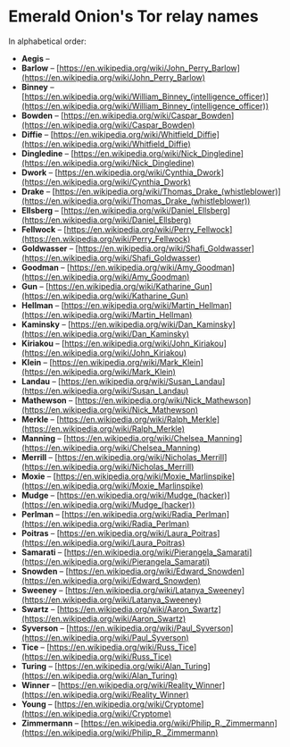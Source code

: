 # Emerald Onion's Tor relay names

In alphabetical order:

- **Aegis** – 
- **Barlow** – [https://en.wikipedia.org/wiki/John_Perry_Barlow](https://en.wikipedia.org/wiki/John_Perry_Barlow)  
- **Binney** – [https://en.wikipedia.org/wiki/William_Binney_(intelligence_officer)](https://en.wikipedia.org/wiki/William_Binney_(intelligence_officer))
- **Bowden** – [https://en.wikipedia.org/wiki/Caspar_Bowden](https://en.wikipedia.org/wiki/Caspar_Bowden)  
- **Diffie** – [https://en.wikipedia.org/wiki/Whitfield_Diffie](https://en.wikipedia.org/wiki/Whitfield_Diffie)  
- **Dingledine** – [https://en.wikipedia.org/wiki/Nick_Dingledine](https://en.wikipedia.org/wiki/Nick_Dingledine)  
- **Dwork** – [https://en.wikipedia.org/wiki/Cynthia_Dwork](https://en.wikipedia.org/wiki/Cynthia_Dwork)  
- **Drake** – [https://en.wikipedia.org/wiki/Thomas_Drake_(whistleblower)](https://en.wikipedia.org/wiki/Thomas_Drake_(whistleblower))  
- **Ellsberg** – [https://en.wikipedia.org/wiki/Daniel_Ellsberg](https://en.wikipedia.org/wiki/Daniel_Ellsberg)  
- **Fellwock** – [https://en.wikipedia.org/wiki/Perry_Fellwock](https://en.wikipedia.org/wiki/Perry_Fellwock)  
- **Goldwasser** – [https://en.wikipedia.org/wiki/Shafi_Goldwasser](https://en.wikipedia.org/wiki/Shafi_Goldwasser)  
- **Goodman** – [https://en.wikipedia.org/wiki/Amy_Goodman](https://en.wikipedia.org/wiki/Amy_Goodman)  
- **Gun** – [https://en.wikipedia.org/wiki/Katharine_Gun](https://en.wikipedia.org/wiki/Katharine_Gun)  
- **Hellman** – [https://en.wikipedia.org/wiki/Martin_Hellman](https://en.wikipedia.org/wiki/Martin_Hellman)  
- **Kaminsky** – [https://en.wikipedia.org/wiki/Dan_Kaminsky](https://en.wikipedia.org/wiki/Dan_Kaminsky)  
- **Kiriakou** – [https://en.wikipedia.org/wiki/John_Kiriakou](https://en.wikipedia.org/wiki/John_Kiriakou)  
- **Klein** – [https://en.wikipedia.org/wiki/Mark_Klein](https://en.wikipedia.org/wiki/Mark_Klein)  
- **Landau** – [https://en.wikipedia.org/wiki/Susan_Landau](https://en.wikipedia.org/wiki/Susan_Landau)  
- **Mathewson** – [https://en.wikipedia.org/wiki/Nick_Mathewson](https://en.wikipedia.org/wiki/Nick_Mathewson)  
- **Merkle** – [https://en.wikipedia.org/wiki/Ralph_Merkle](https://en.wikipedia.org/wiki/Ralph_Merkle)  
- **Manning** – [https://en.wikipedia.org/wiki/Chelsea_Manning](https://en.wikipedia.org/wiki/Chelsea_Manning)  
- **Merrill** – [https://en.wikipedia.org/wiki/Nicholas_Merrill](https://en.wikipedia.org/wiki/Nicholas_Merrill)  
- **Moxie** – [https://en.wikipedia.org/wiki/Moxie_Marlinspike](https://en.wikipedia.org/wiki/Moxie_Marlinspike)  
- **Mudge** – [https://en.wikipedia.org/wiki/Mudge_(hacker)](https://en.wikipedia.org/wiki/Mudge_(hacker))  
- **Perlman** – [https://en.wikipedia.org/wiki/Radia_Perlman](https://en.wikipedia.org/wiki/Radia_Perlman)  
- **Poitras** – [https://en.wikipedia.org/wiki/Laura_Poitras](https://en.wikipedia.org/wiki/Laura_Poitras)  
- **Samarati** – [https://en.wikipedia.org/wiki/Pierangela_Samarati](https://en.wikipedia.org/wiki/Pierangela_Samarati)  
- **Snowden** – [https://en.wikipedia.org/wiki/Edward_Snowden](https://en.wikipedia.org/wiki/Edward_Snowden)  
- **Sweeney** – [https://en.wikipedia.org/wiki/Latanya_Sweeney](https://en.wikipedia.org/wiki/Latanya_Sweeney)  
- **Swartz** – [https://en.wikipedia.org/wiki/Aaron_Swartz](https://en.wikipedia.org/wiki/Aaron_Swartz)  
- **Syverson** – [https://en.wikipedia.org/wiki/Paul_Syverson](https://en.wikipedia.org/wiki/Paul_Syverson)  
- **Tice** – [https://en.wikipedia.org/wiki/Russ_Tice](https://en.wikipedia.org/wiki/Russ_Tice)  
- **Turing** – [https://en.wikipedia.org/wiki/Alan_Turing](https://en.wikipedia.org/wiki/Alan_Turing)  
- **Winner** – [https://en.wikipedia.org/wiki/Reality_Winner](https://en.wikipedia.org/wiki/Reality_Winner)  
- **Young** – [https://en.wikipedia.org/wiki/Cryptome](https://en.wikipedia.org/wiki/Cryptome)  
- **Zimmermann** – [https://en.wikipedia.org/wiki/Philip_R._Zimmermann](https://en.wikipedia.org/wiki/Philip_R._Zimmermann)  
